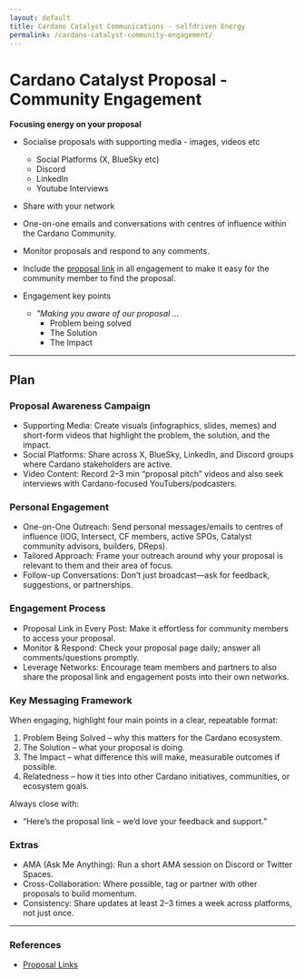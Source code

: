 ```yaml
---
layout: default
title: Cardano Catalyst Communications - selfdriven Energy
permalink: /cardano-catalyst-community-engagement/
---
```


# Cardano Catalyst Proposal - Community Engagement

**Focusing energy on your proposal**

- Socialise proposals with supporting media - images, videos etc
    - Social Platforms (X, BlueSky etc)
    - Discord
    - LinkedIn
    - Youtube Interviews

- Share with your network

- One-on-one emails and conversations with centres of influence within the Cardano Community.

- Monitor proposals and respond to any comments.

- Include the [proposal link](/cardano-catalyst/) in all engagement to make it easy for the community member to find the proposal.

- Engagement key points
    -  *"Making you aware of our proposal ...*
        - Problem being solved
        - The Solution
        - The Impact

---

## Plan

### Proposal Awareness Campaign
- Supporting Media: Create visuals (infographics, slides, memes) and short-form videos that highlight the problem, the solution, and the impact.
- Social Platforms: Share across X, BlueSky, LinkedIn, and Discord groups where Cardano stakeholders are active.
- Video Content: Record 2–3 min “proposal pitch” videos and also seek interviews with Cardano-focused YouTubers/podcasters.

### Personal Engagement
- One-on-One Outreach: Send personal messages/emails to centres of influence (IOG, Intersect, CF members, active SPOs, Catalyst community advisors, builders, DReps).
- Tailored Approach: Frame your outreach around why your proposal is relevant to them and their area of focus.
- Follow-up Conversations: Don’t just broadcast—ask for feedback, suggestions, or partnerships.

### Engagement Process
- Proposal Link in Every Post: Make it effortless for community members to access your proposal.
- Monitor & Respond: Check your proposal page daily; answer all comments/questions promptly.
- Leverage Networks: Encourage team members and partners to also share the proposal link and engagement posts into their own networks.

### Key Messaging Framework

When engaging, highlight four main points in a clear, repeatable format:
1.	Problem Being Solved – why this matters for the Cardano ecosystem.
2.	The Solution – what your proposal is doing.
3.	The Impact – what difference this will make, measurable outcomes if possible.
4.	Relatedness – how it ties into other Cardano initiatives, communities, or ecosystem goals.

Always close with:
-  “Here’s the proposal link – we’d love your feedback and support.”

### Extras
- AMA (Ask Me Anything): Run a short AMA session on Discord or Twitter Spaces.
- Cross-Collaboration: Where possible, tag or partner with other proposals to build momentum.
- Consistency: Share updates at least 2–3 times a week across platforms, not just once.

---

### References
- [Proposal Links](/cardano-catalyst/)
